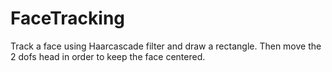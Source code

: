 # FaceTracking

Track a face using Haarcascade filter and draw a rectangle.
Then move the 2 dofs head in order to keep the face centered.
